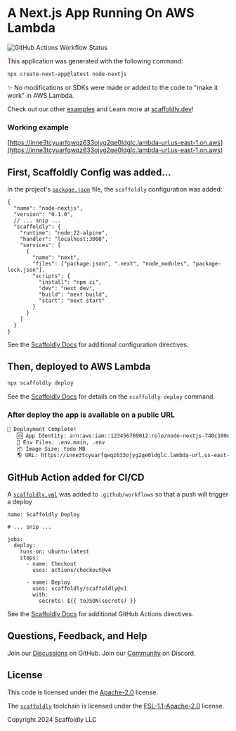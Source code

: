 # A Next.js App Running On AWS Lambda

![GitHub Actions Workflow Status](https://img.shields.io/github/actions/workflow/status/scaffoldly/scaffoldly-examples/scaffoldly.yml?branch=node-nextjs&link=https%3A%2F%2Fgithub.com%2Fscaffoldly%2Fscaffoldly-examples%2Factions)

This application was generated with the following command:

```bash
npx create-next-app@latest node-nextjs
```

✨ No modifications or SDKs were made or added to the code to "make it work" in AWS Lambda.

Check out our other [examples](https://github.com/scaffoldly/scaffoldly-examples) and Learn more at [scaffoldly.dev](https://scaffoldly.dev)!

### Working example

[https://inne3tcyuarfqwqz633ojyg2qe0ldglc.lambda-url.us-east-1.on.aws](https://inne3tcyuarfqwqz633ojyg2qe0ldglc.lambda-url.us-east-1.on.aws)

## First, Scaffoldly Config was added...

In the project's [`package.json`](package.json) file, the `scaffoldly` configuration was added:

```jsonc
{
  "name": "node-nextjs",
  "version": "0.1.0",
  // ... snip ...
  "scaffoldly": {
    "runtime": "node:22-alpine",
    "handler": "localhost:3000",
    "services": [
      {
        "name": "next",
        "files": ["package.json", ".next", "node_modules", "package-lock.json"],
        "scripts": {
          "install": "npm ci",
          "dev": "next dev",
          "build": "next build",
          "start": "next start"
        }
      }
    ]
  }
}
```

See the [Scaffoldly Docs](https://scaffoldly.dev/docs/config/) for additional configuration directives.

## Then, deployed to AWS Lambda

```bash
npx scaffoldly deploy
```

See the [Scaffoldly Docs](https://scaffoldly.dev/docs/cli/#scaffoldly-deploy) for details on the `scaffoldly deploy` command.

### After deploy the app is available on a public URL

```bash
🚀 Deployment Complete!
   🆔 App Identity: arn:aws:iam::123456789012:role/node-nextjs-740c100e
   📄 Env Files: .env.main, .env
   📦 Image Size: todo MB
   🌎 URL: https://inne3tcyuarfqwqz633ojyg2qe0ldglc.lambda-url.us-east-1.on.aws
```

## GitHub Action added for CI/CD

A [`scaffoldly.yml`](.github/workflows/scaffoldly.yml) was added to `.github/workflows` so that a push will trigger a deploy

```
name: Scaffoldly Deploy

# ... snip ...

jobs:
  deploy:
    runs-on: ubuntu-latest
    steps:
      - name: Checkout
        uses: actions/checkout@v4

      - name: Deploy
        uses: scaffoldly/scaffoldly@v1
        with:
          secrets: ${{ toJSON(secrets) }}
```

See the [Scaffoldly Docs](https://scaffoldly.dev/docs/gha/) for additional GitHub Actions directives.

## Questions, Feedback, and Help

Join our [Discussions](https://github.com/scaffoldly/scaffoldly/discussions) on GitHub.
Join our [Community](https://scaffoldly.dev/community) on Discord.

## License

This code is licensed under the [Apache-2.0](LICENSE.md) license.

The [`scaffoldly`](https://github.com/scaffoldly/scaffoldly) toolchain is licensed under the [FSL-1.1-Apache-2.0](https://github.com/scaffoldly/scaffoldly?tab=License-1-ov-file) license.

Copyright 2024 Scaffoldly LLC
